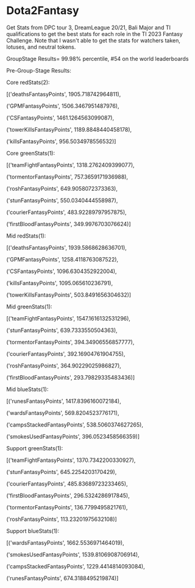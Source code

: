 # Dota2Fantasy

Get Stats from DPC tour 3, DreamLeague 20/21, Bali Major and TI qualifications to get the best stats for each role in the TI 2023 Fantasy Challenge.
Note that I wasn't able to get the stats for watchers taken, lotuses, and neutral tokens.

GroupStage Results= 99.98% percentile, #54 on the world leaderboards

Pre-Group-Stage Results:

Core redStats(2): 

[('deathsFantasyPoints', 1905.718742964811),

 ('GPMFantasyPoints', 1506.3467951487976),
 
 ('CSFantasyPoints', 1461.1264563099087),
 
 ('towerKillsFantasyPoints', 1189.8848440458178),
 
 ('killsFantasyPoints', 956.5034978556532)]

Core greenStats(1): 

[('teamFightFantasyPoints', 1318.2762409399077),

 ('tormentorFantasyPoints', 757.3659171936988),
 
 ('roshFantasyPoints', 649.9058072373363),
 
 ('stunFantasyPoints', 550.0340444558987),
 
 ('courierFantasyPoints', 483.92289797957875),
 
 ('firstBloodFantasyPoints', 349.9976703076624)]

Mid redStats(1): 

[('deathsFantasyPoints', 1939.5868628636701),

 ('GPMFantasyPoints', 1258.4118763087522),
 
 ('CSFantasyPoints', 1096.6304352922004),
 
 ('killsFantasyPoints', 1095.065610236791),
 
 ('towerKillsFantasyPoints', 503.8491656304632)]

Mid greenStats(1): 

[('teamFightFantasyPoints', 1547.1616132531296),

 ('stunFantasyPoints', 639.7333550504363),
 
 ('tormentorFantasyPoints', 394.34906556857777),
 
 ('courierFantasyPoints', 392.16904761904755),
 
 ('roshFantasyPoints', 364.90229025986827),
 
 ('firstBloodFantasyPoints', 293.79829335483436)]

Mid blueStats(1): 

[('runesFantasyPoints', 1417.8396160072184),

 ('wardsFantasyPoints', 569.8204523776171),
 
 ('campsStackedFantasyPoints', 538.5060374627265),
 
 ('smokesUsedFantasyPoints', 396.0523458566359)]

Support greenStats(1): 

[('teamFightFantasyPoints', 1370.7342200330927),

 ('stunFantasyPoints', 645.2254203170429),
 
 ('courierFantasyPoints', 485.83689723233465),
 
 ('firstBloodFantasyPoints', 296.5324286917845),
 
 ('tormentorFantasyPoints', 136.7799495821761),
 
 ('roshFantasyPoints', 113.23201975632108)]

Support blueStats(1): 

[('wardsFantasyPoints', 1662.5536971464019),

 ('smokesUsedFantasyPoints', 1539.8106908706914),
 
 ('campsStackedFantasyPoints', 1229.4414814093084),
 
 ('runesFantasyPoints', 674.3188495219874)]
